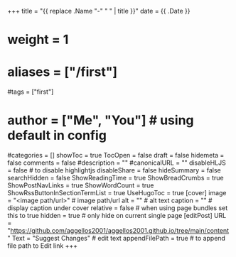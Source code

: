 +++
title = "{{ replace .Name "-" " " | title }}"
date = {{ .Date }}
# weight = 1
# aliases = ["/first"]
#tags = ["first"]
# author = ["Me", "You"] # using default in config
#categories = []
showToc = true
TocOpen = false
draft = false
hidemeta = false
comments = false
#description = ""
#canonicalURL = ""
disableHLJS = false # to disable highlightjs
disableShare = false
hideSummary = false
searchHidden = false
ShowReadingTime = true
ShowBreadCrumbs = true
ShowPostNavLinks = true
ShowWordCount = true
ShowRssButtonInSectionTermList = true
UseHugoToc = true
[cover]
    image = "<image path/url>" # image path/url
    alt = "<alt text>" # alt text
    caption = "<text>" # display caption under cover
    relative = false # when using page bundles set this to true
    hidden = true # only hide on current single page
[editPost]
    URL = "https://github.com/aggellos2001/aggellos2001.github.io/tree/main/content"
    Text = "Suggest Changes" # edit text
    appendFilePath = true # to append file path to Edit link
+++